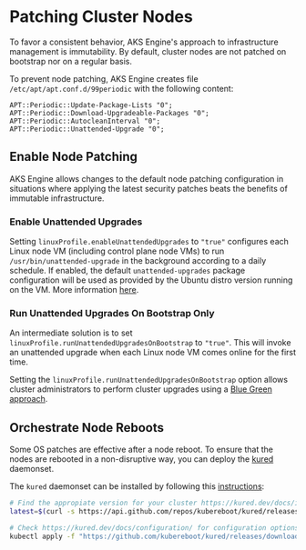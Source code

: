 # Patching Cluster Nodes

To favor a consistent behavior, AKS Engine's approach to infrastructure management is immutability.
By default, cluster nodes are not patched on bootstrap nor on a regular basis. 

To prevent node patching, AKS Engine creates file `/etc/apt/apt.conf.d/99periodic` with the following content:

```
APT::Periodic::Update-Package-Lists "0";
APT::Periodic::Download-Upgradeable-Packages "0";
APT::Periodic::AutocleanInterval "0";
APT::Periodic::Unattended-Upgrade "0";
```

## Enable Node Patching

AKS Engine allows changes to the default node patching configuration in situations where applying the latest security patches beats the benefits of immutable infrastructure.

### Enable Unattended Upgrades

Setting `linuxProfile.enableUnattendedUpgrades` to `"true"` configures each Linux node VM (including control plane node VMs) to run `/usr/bin/unattended-upgrade` in the background according to a daily schedule. If enabled, the default `unattended-upgrades` package configuration will be used as provided by the Ubuntu distro version running on the VM. More information [here](https://help.ubuntu.com/community/AutomaticSecurityUpdates).

### Run Unattended Upgrades On Bootstrap Only

An intermediate solution is to set `linuxProfile.runUnattendedUpgradesOnBootstrap` to `"true"`. This will invoke an unattended upgrade when each Linux node VM comes online for the first time.

Setting the `linuxProfile.runUnattendedUpgradesOnBootstrap` option allows cluster administrators to perform cluster upgrades using a [Blue Green approach](https://en.wikipedia.org/wiki/Blue-green_deployment).

## Orchestrate Node Reboots

Some OS patches are effective after a node reboot. To ensure that the nodes are rebooted in a non-disruptive way, you can deploy the [kured](https://github.com/weaveworks/kured) daemonset.

The `kured` daemonset can be installed by following this [instructions](https://kured.dev/docs/installation/):

```bash
# Find the appropiate version for your cluster https://kured.dev/docs/installation/#kubernetes--os-compatibility
latest=$(curl -s https://api.github.com/repos/kubereboot/kured/releases | jq -r '.[0].tag_name')

# Check https://kured.dev/docs/configuration/ for configuration options
kubectl apply -f "https://github.com/kubereboot/kured/releases/download/$latest/kured-$latest-dockerhub.yaml"
```
